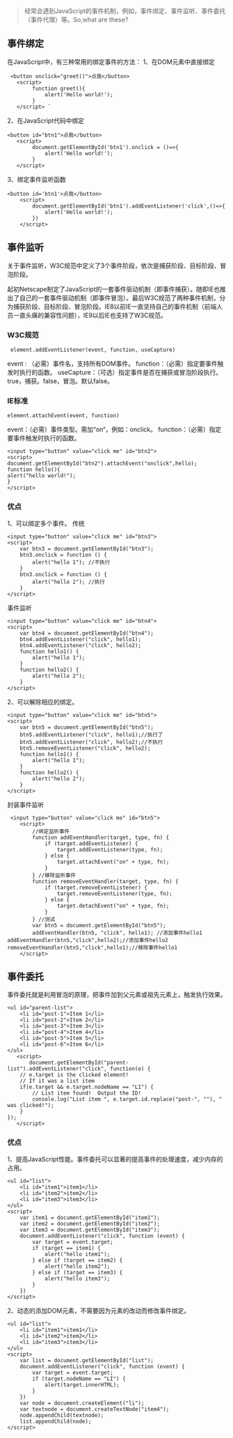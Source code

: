 >经常会遇到JavaScript的事件机制，例如，事件绑定、事件监听、事件委托（事件代理）等。So,what are these?

## 事件绑定

在JavaScript中，有三种常用的绑定事件的方法：
1、在DOM元素中直接绑定
```
 <button onclick="greet()">点我</button>
   <script>
        function greet(){
            alert('Hello world!');
        }
   </script> `
```
2、在JavaScript代码中绑定
```
<button id="btn1">点我</button>
   <script>
        document.getElementById('btn1').onclick = ()=>{
            alert('Hello world!');
        }
   </script> 
```

3、绑定事件监听函数
```
<button id='btn1'>点我</button>
    <script>
        document.getElementById('btn1').addEventListener('click',()=>{
            alert('Hello world!');
        })
    </script>
```
## 事件监听

关于事件监听，W3C规范中定义了3个事件阶段，依次是捕获阶段、目标阶段、冒泡阶段。

起初Netscape制定了JavaScript的一套事件驱动机制（即事件捕获）。随即IE也推出了自己的一套事件驱动机制（即事件冒泡）。最后W3C规范了两种事件机制，分为捕获阶段、目标阶段、冒泡阶段。IE8以前IE一直坚持自己的事件机制（前端人员一直头痛的兼容性问题），IE9以后IE也支持了W3C规范。
### W3C规范

```
 element.addEventListener(event, function, useCapture)
```
event : （必需）事件名，支持所有DOM事件。
function：（必需）指定要事件触发时执行的函数。
useCapture：（可选）指定事件是否在捕获或冒泡阶段执行。true，捕获。false，冒泡。默认false。
### IE标准
```
element.attachEvent(event, function)
```
event：（必需）事件类型。需加“on“，例如：onclick。
function：（必需）指定要事件触发时执行的函数。
```
<input type="button" value="click me" id="btn2">
<script>
document.getElementById("btn2").attachEvent("onclick",hello);
function hello(){	
alert("hello world!");
}
</script>
```
### 优点
1、可以绑定多个事件。
传统
```
<input type="button" value="click me" id="btn3">
<script>
    var btn3 = document.getElementById("btn3");
    btn3.onclick = function () {
        alert("hello 1"); //不执行
    }
    btn3.onclick = function () {
        alert("hello 2"); //执行
    }
</script>
```
事件监听
```
<input type="button" value="click me" id="btn4">
<script>
    var btn4 = document.getElementById("btn4");
    btn4.addEventListener("click", hello1);
    btn4.addEventListener("click", hello2);
    function hello1() {
        alert("hello 1");
    }
    function hello2() {
        alert("hello 2");
    }
</script>
```
2、可以解除相应的绑定。
```
<input type="button" value="click me" id="btn5">
<script>
    var btn5 = document.getElementById("btn5");
    btn5.addEventListener("click", hello1);//执行了
    btn5.addEventListener("click", hello2);//不执行
    btn5.removeEventListener("click", hello2);
    function hello1() {
        alert("hello 1");
    }
    function hello2() {
        alert("hello 2");
    }
</script>
```
封装事件监听
```
 <input type="button" value="click me" id="btn5">
    <script>
        //绑定监听事件 
        function addEventHandler(target, type, fn) {
            if (target.addEventListener) {
                target.addEventListener(type, fn);
            } else {
                target.attachEvent("on" + type, fn);
            }
        } //移除监听事件 
        function removeEventHandler(target, type, fn) {
            if (target.removeEventListener) {
                target.removeEventListener(type, fn);
            } else {
                target.detachEvent("on" + type, fn);
            }
        } //测试 
        var btn5 = document.getElementById("btn5");
        addEventHandler(btn5, "click", hello1); //添加事件hello1 addEventHandler(btn5,"click",hello2);//添加事件hello2 removeEventHandler(btn5,"click",hello1);//移除事件hello1
    </script>
```
## 事件委托

事件委托就是利用冒泡的原理，把事件加到父元素或祖先元素上，触发执行效果。
```
<ul id="parent-list">
    <li id="post-1">Item 1</li>
    <li id="post-2">Item 2</li>
    <li id="post-3">Item 3</li>
    <li id="post-4">Item 4</li>
    <li id="post-5">Item 5</li>
    <li id="post-6">Item 6</li>
</ul>
   <script>
       document.getElementById("parent-list").addEventListener("click", function(e) {
	// e.target is the clicked element!
	// If it was a list item
	if(e.target && e.target.nodeName == "LI") {
		// List item found!  Output the ID!
		console.log("List item ", e.target.id.replace("post-", ""), " was clicked!");
	}
});
   </script> 
```
### 优点
1、提高JavaScript性能。事件委托可以显著的提高事件的处理速度，减少内存的占用。

```
<ul id="list">
    <li id="item1">item1</li>
    <li id="item2">item2</li>
    <li id="item3">item3</li>
</ul>
<script>
    var item1 = document.getElementById("item1");
    var item2 = document.getElementById("item2");
    var item3 = document.getElementById("item3");
    document.addEventListener("click", function (event) {
        var target = event.target;
        if (target == item1) {
            alert("hello item1");
        } else if (target == item2) {
            alert("hello item2");
        } else if (target == item3) {
            alert("hello item3");
        }
    })
</script>
```
2、动态的添加DOM元素，不需要因为元素的改动而修改事件绑定。
```
<ul id="list">
    <li id="item1">item1</li>
    <li id="item2">item2</li>
    <li id="item3">item3</li>
</ul>
<script>
    var list = document.getElementById("list");
    document.addEventListener("click", function (event) {
        var target = event.target;
        if (target.nodeName == "LI") {
            alert(target.innerHTML);
        }
    })
    var node = document.createElement("li");
    var textnode = document.createTextNode("item4");
    node.appendChild(textnode);
    list.appendChild(node);
</script>

```



